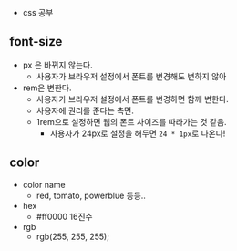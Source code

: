 - css 공부

## font-size

- px 은 바뀌지 않는다.
  - 사용자가 브라우저 설정에서 폰트를 변경해도 변하지 않아
- rem은 변한다.
  - 사용자가 브라우저 설정에서 폰트를 변경하면 함께 변한다.
  - 사용자에 권리를 준다는 측면.
  - 1rem으로 설정하면 웹의 폰트 사이즈를 따라가는 것 같음.
    - 사용자가 24px로 설정을 해두면 `24 * 1px`로 나온다!

## color

- color name
  - red, tomato, powerblue 등등..
- hex
  - #ff0000 16진수
- rgb
  - rgb(255, 255, 255);
